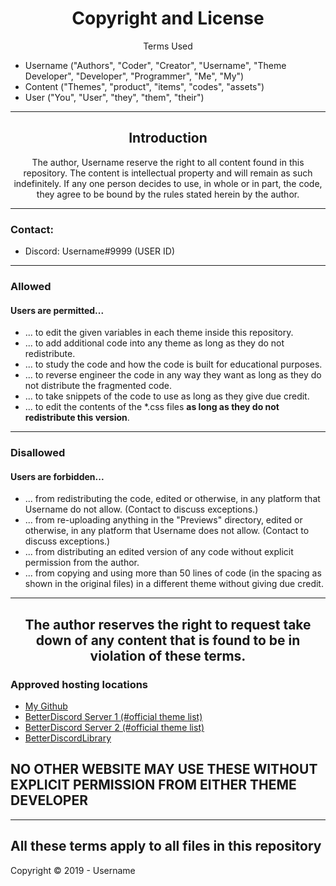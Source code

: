 <h1 align="center">Copyright and License</h1>
<p align="center">Terms Used</p>

- Username ("Authors", "Coder", "Creator", "Username", "Theme Developer", "Developer", "Programmer", "Me", "My")
- Content ("Themes", "product", "items", "codes", "assets")
- User ("You", "User", "they", "them", "their")
---
<h2 align="center">Introduction</h2>
<p align="center">The author, Username reserve the right to all content found in this repository. The content is intellectual property and will remain as such indefinitely. If any one person decides to use, in whole or in part, the code, they agree to be bound by the rules stated herein by the author.</p>

---
### Contact:
+ Discord: Username#9999 (USER ID)
---
### Allowed
#### Users are permitted...
- ... to edit the given variables in each theme inside this repository.
- ... to add additional code into any theme as long as they do not redistribute.
- ... to study the code and how the code is built for educational purposes.
- ... to reverse engineer the code in any way they want as long as they do not distribute the fragmented code.
- ... to take snippets of the code to use as long as they give due credit.
- ... to edit the contents of the *.css files **as long as they do not redistribute this version**.
---
### Disallowed
#### Users are forbidden...
- ... from redistributing the code, edited or otherwise, in any platform that Username do not allow. (Contact to discuss exceptions.)
- ... from re-uploading anything in the "Previews" directory, edited or otherwise, in any platform that Username does not allow. (Contact to discuss exceptions.)
- ... from distributing an edited version of any code without explicit permission from the author.
- ... from copying and using more than 50 lines of code (in the spacing as shown in the original files) in a different theme without giving due credit.
---
<h2 align="center">The author reserves the right to request take down of any content that is found to be in violation of these terms.
</h2>

### Approved hosting locations
- [My Github](https://github.com/Username)
- [BetterDiscord Server 1 (#official theme list)](https://discord.gg/0Tmfo5ZbORCRqbAd)  
- [BetterDiscord Server 2 (#official theme list)](https://discord.gg/2HScm8j)   
- [BetterDiscordLibrary](https://betterdiscordlibrary.com)
## NO OTHER WEBSITE MAY USE THESE WITHOUT EXPLICIT PERMISSION FROM EITHER THEME DEVELOPER
---
**All these terms apply to all files in this repository**
---
Copyright © 2019 - Username
